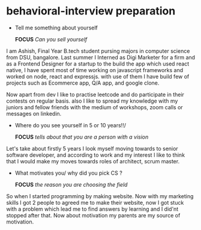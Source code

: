 # behavioral-interview preparation

* Tell me something about yourself

  **FOCUS** _Can you sell yourself_

I am Ashish, Final Year B.tech student pursing majors in computer science from DSU, bangalore.
Last summer I Interned as Digi Marketer for a firm and as a Frontend Designer for a startup to the build the app which used react native, I have spent most of time working on javascript frameworks and worked on node, react and expressjs. with use of them I have build few of projects such as Ecommerce app, Q/A app, and google clone.

Now apart from dev I like to practise leetcode and do participate in their contests on regular basis. also I like to spread my knowledge with my juniors and fellow friends with the medium of workshops, zoom calls or messages on linkedin. 

* Where do you see yourself in 5 or 10 years!!/ 

  **FOCUS** _tells about that you are a person with a vision_

Let's take about firstly 5 years I look myself moving towards to senior software developer, and according to work and my interest I like to think that I would make my moves towards roles of architect, scrum master.

* What motivates you/ why did you pick CS ?

  **FOCUS** _the reason you are choosing the field_
  
So when I started programming by making website. Now with my marketing skills I got 2 people to agreed me to make their website, now I got stuck with a problem which lead me to find answers by learning and I did'nt stopped after that. Now about motivation my parents are my source of motivation.


